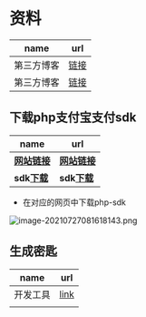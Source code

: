 

#  资料

| name       | url                                                          |
| ---------- | ------------------------------------------------------------ |
| 第三方博客 | [链接](https://blog.csdn.net/jal517486222/article/details/82726491) |
| 第三方博客 | [链接](https://blog.csdn.net/jartins/article/details/81115649) |



## 下载php支付宝支付sdk

| name                                                         | url                                                          |
| ------------------------------------------------------------ | ------------------------------------------------------------ |
| **[网站链接](https://opendocs.alipay.com/open/270/106291/)** | **[网站链接](https://opendocs.alipay.com/open/270/106291/)** |
| **sdk[下载](https://gw.alipayobjects.com/os/bmw-prod/b946adec-ef8d-4c1b-9faf-3f20dbf318fa.zip)** | **sdk[下载](https://gw.alipayobjects.com/os/bmw-prod/b946adec-ef8d-4c1b-9faf-3f20dbf318fa.zip)** |

- 在对应的网页中下载php-sdk

![image-20210727081618143.png](https://i.loli.net/2021/07/27/rCT9pLSIkBn5gbt.png)



## 生成密匙

| name     | url                                                 |
| -------- | --------------------------------------------------- |
| 开发工具 | [link](https://opendocs.alipay.com/open/291/105971) |
|          |                                                     |

